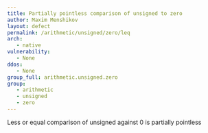 ```yaml
---
title: Partially pointless comparison of unsigned to zero
author: Maxim Menshikov
layout: defect
permalink: /arithmetic/unsigned/zero/leq
arch:
   - native
vulnerability:
   - None
ddos:
   - None
group_full: arithmetic.unsigned.zero
group:
   - arithmetic
   - unsigned
   - zero
---
```


Less or equal comparison of unsigned against 0 is partially pointless
